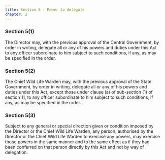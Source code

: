 ```yaml
---
title: Section 5 - Power to delegate
chapter: 2
---
```


### Section 5(1) 

The Director may, with the previous approval of the Central Government, by order in writing, delegate all or any of his powers and duties under this Act to any officer subordinate to him subject to such conditions, if any, as may be specified in the order.

### Section 5(2) 

The Chief Wild Life Warden may, with the previous approval of the State Government, by order in writing, delegate all or any of his powers and duties under this Act, except those under clause (a) of sub-section (1) of section 11, to any officer subordinate to him subject to such conditions, if any, as may be specified in the order.

### Section 5(3) 

Subject to any general or special direction given or condition imposed by the Director or the Chief Wild Life Warden, any person, authorised by the Director or the Chief Wild Life Warden to exercise any powers, may exercise those powers in the same manner and to the same effect as if they had been conferred on that person directly by this Act and not by way of delegation.

